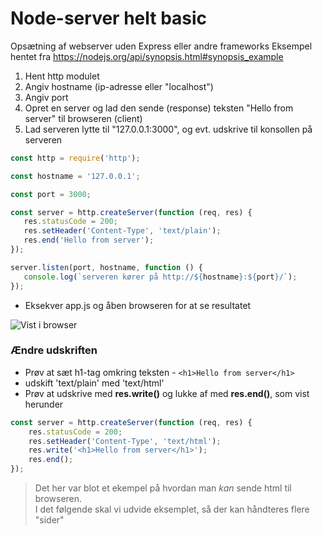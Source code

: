 # Node-server helt basic
Opsætning af webserver uden Express eller andre frameworks
Eksempel hentet fra https://nodejs.org/api/synopsis.html#synopsis_example 

1. Hent http modulet
2. Angiv hostname (ip-adresse eller "localhost")
3. Angiv port
4. Opret en server og lad den sende (response) teksten "Hello from server" til browseren (client)
5. Lad serveren lytte til "127.0.0.1:3000", og evt. udskrive til konsollen på serveren
 ```javascript
const http = require('http');

const hostname = '127.0.0.1';

const port = 3000;

const server = http.createServer(function (req, res) {
    res.statusCode = 200;
    res.setHeader('Content-Type', 'text/plain');
    res.end('Hello from server');
});

server.listen(port, hostname, function () {
    console.log(`serveren kører på http://${hostname}:${port}/`);
});
``` 
* Eksekver app.js og åben browseren for at se resultatet

![Vist i browser](./documentation/images/browser-1.png)

### Ændre udskriften
* Prøv at sæt h1-tag omkring teksten - `<h1>Hello from server</h1>`
* udskift 'text/plain' med 'text/html'
* Prøv at udskrive med **res.write()** og lukke af med **res.end()**, som vist herunder
```javascript
const server = http.createServer(function (req, res) {
    res.statusCode = 200;
    res.setHeader('Content-Type', 'text/html');
    res.write('<h1>Hello from server</h1>');
    res.end();
});
```
> Det her var blot et ekempel på hvordan man _kan_ sende html til browseren.<br>
> I det følgende skal vi udvide eksemplet, så der kan håndteres flere "sider"
